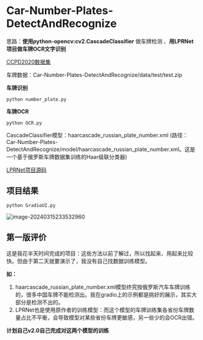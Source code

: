 #  Car-Number-Plates-DetectAndRecognize

思路：**使用python-opencv:cv2.CascadeClassifier** 做车牌检测  、**用LPRNet项目做车牌OCR文字识别**

[CCPD2020数据集](https://github.com/detectRecog/CCPD)

车牌数据：Car-Number-Plates-DetectAndRecognize/data/test/test.zip

**车牌识别**

```shell
python number_plate.py
```

**车牌OCR**

```SHELL
python OCR.py
```

CascadeClassifier模型：haarcascade_russian_plate_number.xml  (路径：Car-Number-Plates-DetectAndRecognize/model/haarcascade_russian_plate_number.xml。这是一个基于俄罗斯车牌数据集训练的Haar级联分类器)

[LPRNet项目源码](https://github.com/sirius-ai/LPRNet_Pytorch)

## 项目结果

```shell
python GradioUI.py
```



![image-20240315233532960](C:\Users\Administrator\AppData\Roaming\Typora\typora-user-images\image-20240315233532960.png)

## 第一版评价

这是我花半天时间完成的项目：这些方法以前了解过，所以找起来、用起来比较快。但由于第二天就要演示了，我没有自己找数据训练模型。

**如：**

1. haarcascade_russian_plate_number.xml模型终究按俄罗斯汽车车牌训练的，很多中国车牌不能检测出。我在gradio上的示例都是挑好的展示，其实大部分是检测不出的。
2. LPRNet也是使用原作者的训练模型：而这个模型的车牌训练集各省份车牌数量占比不平衡，会导致模型对某些省份车牌更敏感，另一些少的会OCR出错。

**计划自己v2.0自己完成对这两个模型的训练**